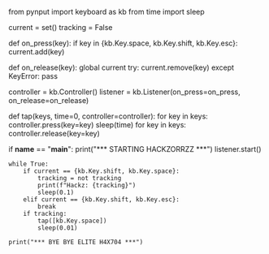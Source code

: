 from pynput import keyboard as kb
from time import sleep

current = set()
tracking = False

def on_press(key):
    if key in {kb.Key.space, kb.Key.shift, kb.Key.esc}:
        current.add(key)


def on_release(key):
    global current
    try:
        current.remove(key)
    except KeyError:
        pass

controller = kb.Controller()
listener = kb.Listener(on_press=on_press, on_release=on_release)

def tap(keys, time=0, controller=controller):
    for key in keys:
        controller.press(key=key)
    sleep(time)
    for key in keys:
        controller.release(key=key)


if __name__ == "__main__":
    print("*** STARTING HACKZORRZZ ***")
    listener.start()

    while True:
        if current == {kb.Key.shift, kb.Key.space}:
            tracking = not tracking
            print(f"Hackz: {tracking}")
            sleep(0.1)
        elif current == {kb.Key.shift, kb.Key.esc}:
            break
        if tracking:
            tap([kb.Key.space])
            sleep(0.01)

    print("*** BYE BYE ELITE H4X704 ***")
